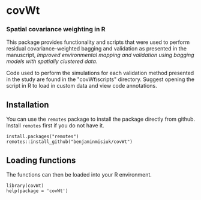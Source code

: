 # covWt
### Spatial covariance weighting in R

This package provides functionality and scripts that were used to perform residual covariance-weighted bagging and validation as presented in the manuscript, *Improved environmental mapping and validation using bagging models with spatially clustered data*. 

Code used to perform the simulations for each validation method presented in the study are found in the "covWt\scripts" directory. Suggest opening the script in R to load in custom data and view code annotations.

## Installation

You can use the `remotes` package to install the package directly from github. Install `remotes` first if you do not have it. 

```
install.packages("remotes")
remotes::install_github("benjaminmisiuk/covWt")
```

## Loading functions
The functions can then be loaded into your R environment.

```
library(covWt)
help(package = 'covWt')
```

